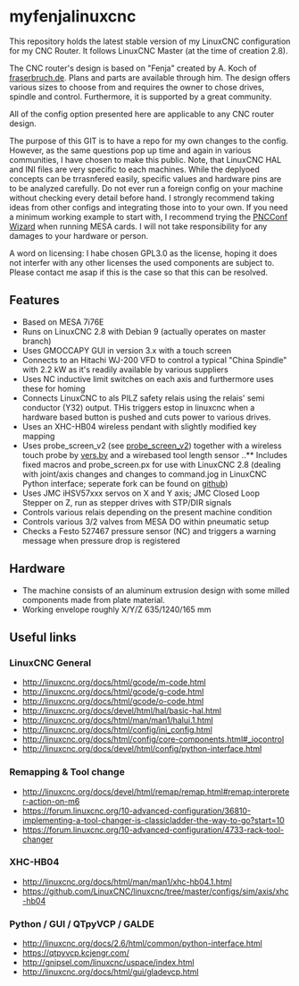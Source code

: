 # myfenjalinuxcnc
This repository holds the latest stable version of my LinuxCNC configuration for my CNC Router. It follows LinuxCNC Master (at the time of creation 2.8).

The CNC router's design is based on "Fenja" created by A. Koch of [fraserbruch.de](https://fraeserbruch.de/ "Fenja's home"). Plans and parts are available through him. The design offers various sizes to choose from and requires the owner to chose drives, spindle and control. Furthermore, it is supported by a great community. 

All of the config option presented here are applicable to any CNC router design.

The purpose of this GIT is to have a repo for my own changes to the config. However, as the same questions pop up time and again in various communities, I have chosen to make this public. Note, that LinuxCNC HAL and INI files are very specific to each machines. While the deplyoed concepts can be trrasnfered easily, specific values and hardware pins are to be analyzed carefully. Do not ever run a foreign config on your machine without checking every detail before hand. I strongly recommend taking ideas from other configs and integrating those into to your own. If you need a minimum working example to start with, I recommend trying the [PNCConf Wizard](http://linuxcnc.org/docs/html/config/pncconf.html) when running MESA cards. I will not take responsibility for any damages to your hardware or person.

A word on licensing: I habe chosen GPL3.0 as the license, hoping it does not interfer with any other licenses the used components are subject to. Please contact me asap if this is the case so that this can be resolved.

## Features
* Based on MESA 7i76E
* Runs on LinuxCNC 2.8 with Debian 9 (actually operates on master branch)
* Uses GMOCCAPY GUI in version 3.x with a touch screen
* Connects to an Hitachi WJ-200 VFD to control a typical "China Spindle" with 2.2 kW as it's readily available by various suppliers 
* Uses NC inductive limit switches on each axis and furthermore uses these for homing
* Connects LinuxCNC to als PILZ safety relais using the relais' semi conductor (Y32) output. THis triggers estop in linuxcnc when a hardware based button is pushed and cuts power to various drives.  
* Uses an XHC-HB04 wireless pendant with slightly modified key mapping
* Uses probe_screen_v2 (see [probe_screen_v2](https://github.com/verser-git/probe_screen_v2)) together with a wireless touch probe by [vers.by](https://vers.by/en) and a wirebased tool length sensor
..** Includes fixed macros and probe_screen.px for use with LinuxCNC 2.8 (dealing with joint/axis changes and changes to command.jog in LinuxCNC Python interface; seperate fork can be found on [github](https://github.com/GuiHue/probe_screen_v2))
* Uses JMC iHSV57xxx servos on X and Y axis; JMC Closed Loop Stepper on Z, run as stepper drives with STP/DIR signals
* Controls various relais depending on the present machine condition
* Controls various 3/2 valves from MESA DO within pneumatic setup
* Checks a Festo 527467 pressure sensor (NC) and triggers a warning message when pressure drop is registered

## Hardware
* The machine consists of an aluminum extrusion design with some milled components made from plate material.
* Working envelope roughly X/Y/Z 635/1240/165 mm


## Useful links

### LinuxCNC General
* http://linuxcnc.org/docs/html/gcode/m-code.html
* http://linuxcnc.org/docs/html/gcode/g-code.html
* http://linuxcnc.org/docs/html/gcode/o-code.html
* http://linuxcnc.org/docs/devel/html/hal/basic-hal.html
* http://linuxcnc.org/docs/html/man/man1/halui.1.html
* http://linuxcnc.org/docs/html/config/ini_config.html
* http://linuxcnc.org/docs/html/config/core-components.html#_iocontrol
* http://linuxcnc.org/docs/devel/html/config/python-interface.html

### Remapping & Tool change 
* http://linuxcnc.org/docs/devel/html/remap/remap.html#remap:interpreter-action-on-m6
* https://forum.linuxcnc.org/10-advanced-configuration/36810-implementing-a-tool-changer-is-classicladder-the-way-to-go?start=10
* https://forum.linuxcnc.org/10-advanced-configuration/4733-rack-tool-changer

### XHC-HB04
* http://linuxcnc.org/docs/html/man/man1/xhc-hb04.1.html
* https://github.com/LinuxCNC/linuxcnc/tree/master/configs/sim/axis/xhc-hb04


### Python / GUI / QTpyVCP / GALDE
* http://linuxcnc.org/docs/2.6/html/common/python-interface.html
* https://qtpyvcp.kcjengr.com/
* http://gnipsel.com/linuxcnc/uspace/index.html
* http://linuxcnc.org/docs/html/gui/gladevcp.html
